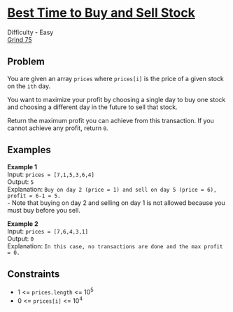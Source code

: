 # [Best Time to Buy and Sell Stock](https://leetcode.com/problems/best-time-to-buy-and-sell-stock/description/)

Difficulty - Easy  
[Grind 75](https://www.techinterviewhandbook.org/grind75/)

## Problem

You are given an array `prices` where `prices[i]` is the price of a given stock on the `ith` day.

You want to maximize your profit by choosing a single day to buy one stock and choosing a different day in the future to sell that stock.

Return the maximum profit you can achieve from this transaction. If you cannot achieve any profit, return `0`.

## Examples

**Example 1**  
Input: `prices = [7,1,5,3,6,4]`  
Output: `5`  
Explanation: `Buy on day 2 (price = 1) and sell on day 5 (price = 6), profit = 6-1 = 5.`  
\- Note that buying on day 2 and selling on day 1 is not allowed because you must buy before you sell.

**Example 2**  
Input: `prices = [7,6,4,3,1]`  
Output: `0`  
Explanation: `In this case, no transactions are done and the max profit = 0.`

## Constraints

- 1 <= `prices.length` <= 10<sup>5</sup>
- 0 <= `prices[i]` <= 10<sup>4</sup>
